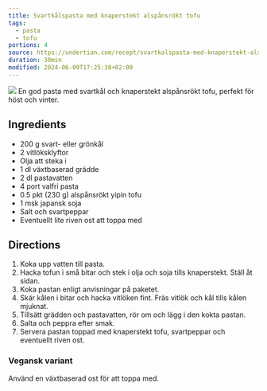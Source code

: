 ```yaml
---
title: Svartkålspasta med knaperstekt alspånsrökt tofu
tags:
  - pasta
  - tofu
portions: 4
source: https://undertian.com/recept/svartkalspasta-med-knaperstekt-alspansrokt-tofu/
duration: 30min
modified: 2024-06-09T17:25:38+02:00
---
```

![](https://undertian.com/wp-content/uploads/2021/01/Yipin-bild-5-1308x1308.jpg)
En god pasta med svartkål och knaperstekt alspånsrökt tofu, perfekt för höst och vinter.

## Ingredients
- 200 g svart- eller grönkål
- 2 vitlöksklyftor
- Olja att steka i
- 1 dl växtbaserad grädde
- 2 dl pastavatten
- 4 port valfri pasta
- 0.5 pkt (230 g) alspånsrökt yipin tofu
- 1 msk japansk soja
- Salt och svartpeppar
- Eventuellt lite riven ost att toppa med

## Directions
1. Koka upp vatten till pasta.
2. Hacka tofun i små bitar och stek i olja och soja tills knaperstekt. Ställ åt sidan.
3. Koka pastan enligt anvisningar på paketet.
4. Skär kålen i bitar och hacka vitlöken fint. Fräs vitlök och kål tills kålen mjuknat.
5. Tillsätt grädden och pastavatten, rör om och lägg i den kokta pastan.
6. Salta och peppra efter smak.
7. Servera pastan toppad med knaperstekt tofu, svartpeppar och eventuellt riven ost.

### Vegansk variant
Använd en växtbaserad ost för att toppa med.
